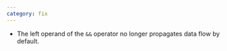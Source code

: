 ```yaml
---
category: fix
---
```

* The left operand of the `&&` operator no longer propagates data flow by default.
